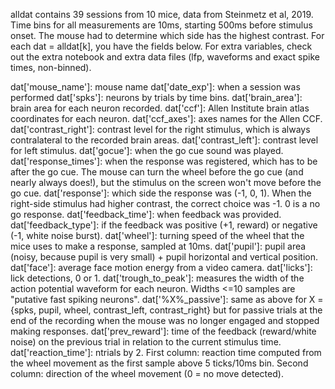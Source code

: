 alldat contains 39 sessions from 10 mice, data from Steinmetz et al, 2019. Time bins for all measurements are 10ms, starting 500ms before stimulus onset. The mouse had to determine which side has the highest contrast. For each dat = alldat[k], you have the fields below. For extra variables, check out the extra notebook and extra data files (lfp, waveforms and exact spike times, non-binned).

dat['mouse_name']: mouse name
dat['date_exp']: when a session was performed
dat['spks']: neurons by trials by time bins.
dat['brain_area']: brain area for each neuron recorded.
dat['ccf']: Allen Institute brain atlas coordinates for each neuron.
dat['ccf_axes']: axes names for the Allen CCF.
dat['contrast_right']: contrast level for the right stimulus, which is always contralateral to the recorded brain areas.
dat['contrast_left']: contrast level for left stimulus.
dat['gocue']: when the go cue sound was played.
dat['response_times']: when the response was registered, which has to be after the go cue. The mouse can turn the wheel before the go cue (and nearly always does!), but the stimulus on the screen won't move before the go cue.
dat['response']: which side the response was (-1, 0, 1). When the right-side stimulus had higher contrast, the correct choice was -1. 0 is a no go response.
dat['feedback_time']: when feedback was provided.
dat['feedback_type']: if the feedback was positive (+1, reward) or negative (-1, white noise burst).
dat['wheel']: turning speed of the wheel that the mice uses to make a response, sampled at 10ms.
dat['pupil']: pupil area (noisy, because pupil is very small) + pupil horizontal and vertical position.
dat['face']: average face motion energy from a video camera.
dat['licks']: lick detections, 0 or 1.
dat['trough_to_peak']: measures the width of the action potential waveform for each neuron. Widths <=10 samples are "putative fast spiking neurons".
dat['%X%_passive']: same as above for X = {spks, pupil, wheel, contrast_left, contrast_right} but for passive trials at the end of the recording when the mouse was no longer engaged and stopped making responses.
dat['prev_reward']: time of the feedback (reward/white noise) on the previous trial in relation to the current stimulus time.
dat['reaction_time']: ntrials by 2. First column: reaction time computed from the wheel movement as the first sample above 5 ticks/10ms bin. Second column: direction of the wheel movement (0 = no move detected).